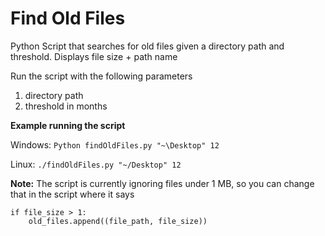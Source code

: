 # Find Old Files
Python Script that searches for old files given a directory path and threshold. Displays file size + path name

Run the script with the following parameters

  1) directory path
  2) threshold in months

**Example running the script**

Windows: ```Python findOldFiles.py "~\Desktop" 12```

Linux: ```./findOldFiles.py "~/Desktop" 12```

**Note:** The script is currently ignoring files under 1 MB, so you can change that in the script where it says
```
if file_size > 1:
    old_files.append((file_path, file_size))
```
